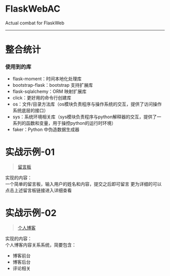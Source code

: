 # FlaskWebAC

Actual combat for FlaskWeb

* * *

# 整合统计

### 使用到的库

-   flask-moment：时间本地化处理库
-   bootstrap-flask：bootstrap 支持扩展库
-   flask-sqlalchemy：ORM 映射扩展库
-   click：更好用的命令行创建库
-   os：文件/目录方法库（os模块负责程序与操作系统的交互，提供了访问操作系统底层的接口）
-   sys：系统环境相关库（sys模块负责程序与python解释器的交互，提供了一系列的函数和变量，用于操控python的运行时环境）
-   faker：Python 中伪造数据生成器

# 实战示例-01

> [留言板](sayhello/README.md)

实现的内容：  
一个简单的留言板，输入用户的姓名和内容，提交之后即可留言
更为详细的可以点击上述留言板链接进入详细查看

# 实战示例-02

> [个人博客](bluelog/README.md)

实现的内容：  
个人博客内容关系系统，简要包含：

-   博客前台
-   博客后台
-   评论相关
